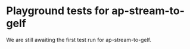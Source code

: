 # Playground tests for ap-stream-to-gelf
We are still awaiting the first test run for ap-stream-to-gelf.
